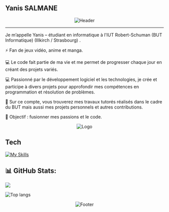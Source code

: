 ## Yanis SALMANE
<div align="center">

![Header](https://capsule-render.vercel.app/api?type=waving&color=gradient&customColorList=12&height=200&section=header&text=Yanis%20SALMANE&fontSize=40&fontColor=fff&animation=fadeIn&fontAlignY=35&desc=🌌Bienvenue🌌%20&descAlignY=55&descSize=18)

</div>

---

Je m’appelle Yanis – étudiant en informatique à l'IUT Robert-Schuman (BUT Informatique) (Illkirch / Strasbourg) .

⚡ Fan de jeux vidéo, anime et manga.

💻 Le code fait partie de ma vie et me permet de progresser chaque jour en créant des projets variés.

💻 Passionné par le développement logiciel et les technologies, je crée et participe à divers projets pour approfondir mes compétences en programmation  et résolution de problèmes.

📂 Sur ce compte, vous trouverez mes travaux tutorés réalisés dans le cadre du BUT mais aussi mes projets personnels et autres contributions.





🚀 Objectif : fusionner mes passions et le code.

<div align="center">

![Logo](https://media1.tenor.com/m/p7fUsxYSJrcAAAAC/sonic-sonic-the-hedgehog.gif) 

</div>

## Tech

[![My Skills](https://skillicons.dev/icons?i=bash,c,cs,godot,java,js,php,dotnet,lua,html,css,git,github,gitlab,robloxstudio,sqlite,vim,vscode,visualstudio,discord,&perline=10)](https://skillicons.dev)


## 📊 GitHub Stats:


![](https://github-contributor-stats.vercel.app/api?username=salmaneyanis&limit=10&theme=dark&combine_all_yearly_contributions=true)

<img alt="Top langs" src="https://github-readme-stats.vercel.app/api/top-langs/?username=salmaneyanis&layout=compact&&langs_count=6"/>


<div align="center">

![Footer](https://capsule-render.vercel.app/api?type=waving&color=gradient&customColorList=12&height=100&section=footer)

</div>
